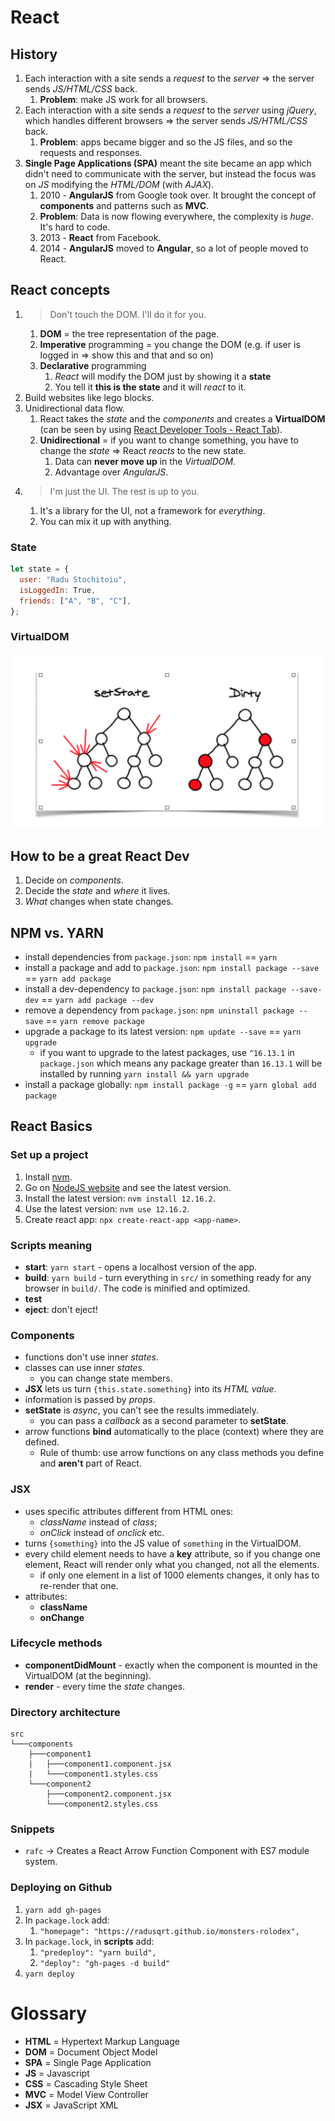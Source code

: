 # React

## History

1. Each interaction with a site sends a _request_ to the _server_ => the server sends _JS/HTML/CSS_ back.
   1. **Problem**: make JS work for all browsers.
2. Each interaction with a site sends a _request_ to the _server_ using _jQuery_, which handles different browsers => the server sends _JS/HTML/CSS_ back.
   1. **Problem**: apps became bigger and so the JS files, and so the requests and responses.
3. **Single Page Applications (SPA)** meant the site became an app which didn't need to communicate with the server, but instead the focus was on _JS_ modifying the _HTML/DOM_ (with _AJAX_).
   1. 2010 - **AngularJS** from Google took over. It brought the concept of **components** and patterns such as **MVC**.
   2. **Problem**: Data is now flowing everywhere, the complexity is _huge_. It's hard to code.
   3. 2013 - **React** from Facebook.
   4. 2014 - **AngularJS** moved to **Angular**, so a lot of people moved to React.

## React concepts

1. > Don't touch the DOM. I'll do it for you.
   1. **DOM** = the tree representation of the page.
   2. **Imperative** programming = you change the DOM (e.g. if user is logged in => show this and that and so on)
   3. **Declarative** programming
      1. _React_ will modify the DOM just by showing it a **state**
      2. You tell it **this is the state** and it will _react_ to it.
2. Build websites like lego blocks.
3. Unidirectional data flow.
   1. React takes the _state_ and the _components_ and creates a **VirtualDOM** (can be seen by using [React Developer Tools - React Tab](https://chrome.google.com/webstore/detail/react-developer-tools/fmkadmapgofadopljbjfkapdkoienihi?hl=en)).
   2. **Unidirectional** = if you want to change something, you have to change the _state_ => React _reacts_ to the new state.
      1. Data can **never move up** in the _VirtualDOM_.
      2. Advantage over _AngularJS_.
4. > I'm just the UI. The rest is up to you.
   1. It's a library for the UI, not a framework for _everything_.
   2. You can mix it up with anything.

### State

```javascript
let state = {
  user: "Radu Stochitoiu",
  isLoggedIn: True,
  friends: ["A", "B", "C"],
};
```

### VirtualDOM

![](figs/1-virtual-dom.png "VirtualDOM")

## How to be a great React Dev

1. Decide on _components_.
2. Decide the _state_ and _where_ it lives.
3. _What_ changes when state changes.

## NPM vs. YARN

- install dependencies from `package.json`: `npm install` == `yarn`
- install a package and add to `package.json`: `npm install package --save` == `yarn add package`
- install a dev-dependency to `package.json`: `npm install package --save-dev` == `yarn add package --dev`
- remove a dependency from `package.json`: `npm uninstall package --save` == `yarn remove package`
- upgrade a package to its latest version: `npm update --save` == `yarn upgrade`
  - if you want to upgrade to the latest packages, use `^16.13.1` in `package.json` which means any package greater than `16.13.1` will be installed by running `yarn install && yarn upgrade`
- install a package globally: `npm install package -g` == `yarn global add package`

## React Basics

### Set up a project

1. Install [nvm](https://github.com/nvm-sh/nvm).
2. Go on [NodeJS website](https://nodejs.org) and see the latest version.
3. Install the latest version: `nvm install 12.16.2`.
4. Use the latest version: `nvm use 12.16.2`.
5. Create react app: `npx create-react-app <app-name>`.

### Scripts meaning

- **start**: `yarn start` - opens a localhost version of the app.
- **build**: `yarn build` - turn everything in `src/` in something ready for any browser in `build/`. The code is minified and optimized.
- **test**
- **eject**: don't eject!

### Components

- functions don't use inner _states_.
- classes can use inner _states_.
  - you can change state members.
- **JSX** lets us turn `{this.state.something}` into its _HTML value_.
- information is passed by _props_.
- **setState** is _async_, you can't see the results immediately.
  - you can pass a _callback_ as a second parameter to **setState**.
- arrow functions **bind** automatically to the place (context) where they are defined.
  - Rule of thumb: use arrow functions on any class methods you define and **aren't** part of React.

### JSX

- uses specific attributes different from HTML ones:
  - _className_ instead of _class_;
  - _onClick_ instead of _onclick_ etc.
- turns `{something}` into the JS value of `something` in the VirtualDOM.
- every child element needs to have a **key** attribute, so if you change one element, React will render only what you changed, not all the elements.
  - if only one element in a list of 1000 elements changes, it only has to re-render that one.
- attributes:
  - **className**
  - **onChange**

### Lifecycle methods

- **componentDidMount** - exactly when the component is mounted in the VirtualDOM (at the beginning).
- **render** - every time the _state_ changes.

### Directory architecture

```
src
└───components
    ├───component1
    |   ├───component1.component.jsx
    |   └───component1.styles.css
    └───component2
        ├───component2.component.jsx
        └───component2.styles.css
```

### Snippets

- `rafc` &rarr; Creates a React Arrow Function Component with ES7 module system.

### Deploying on Github

1. `yarn add gh-pages`
2. In `package.lock` add:
   1. `"homepage": "https://radusqrt.github.io/monsters-rolodex",`
3. In `package.lock`, in **scripts** add:
   1. `"predeploy": "yarn build",`
   2. `"deploy": "gh-pages -d build"`
4. `yarn deploy`

# Glossary

- **HTML** = Hypertext Markup Language
- **DOM** = Document Object Model
- **SPA** = Single Page Application
- **JS** = Javascript
- **CSS** = Cascading Style Sheet
- **MVC** = Model View Controller
- **JSX** = JavaScript XML
